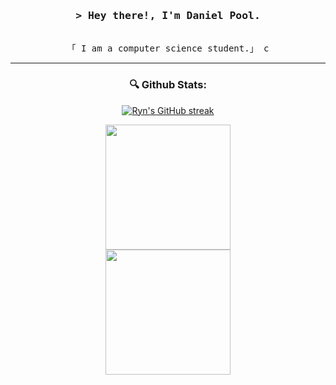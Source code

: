 <div id="header" align="center">
  <h3 align="center">
        <samp>&gt; Hey there!, I'm
                <b>Daniel Pool.</b>
        </samp>
  </h3>

  <p align="center"> 
    <samp>
      <br>
      「 I am a computer science student.」
     c
      <br>
    </samp>
  </p>

---  
### 🔍 Github Stats:
<p align="center">
  <a href="https://github.com/Daniel-Pool-Engineer">
    <img src="https://github-readme-streak-stats.herokuapp.com/?user=Daniel-Pool-Engineer&theme=outrun&border=7F3FBF&background=0D1117" alt="Ryn's GitHub streak"/>
  </a>
</p>
<p align="center">
  <a href="https://github.com/Daniel-Pool-Engineer">
    <img height=200 src="https://github-readme-stats.vercel.app/api?username=Daniel-Pool-Engineer&show_icons=true&theme=outrun&border_color=7F3FBF&bg_color=0D1117&rank_icon=github" /> <br>
  </a>
  <a href="https://github.com/Daniel-Pool-Engineer">
    <img height=200 src="https://github-readme-stats.vercel.app/api/top-langs/?username=Daniel-Pool-Engineer&size_weight=0.5&count_weight=0.5&theme=outrun&border_color=7F3FBF&bg_color=0D1117&layout=compact" />
  </a>
</p>
